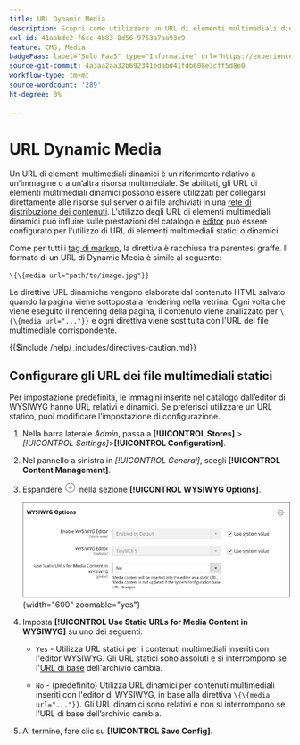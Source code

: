 ```yaml
---
title: URL Dynamic Media
description: Scopri come utilizzare un URL di elementi multimediali dinamici come riferimento relativo a un’immagine o a un’altra risorsa multimediale.
exl-id: 41aabde2-f6cc-4b83-8d56-9753a7aa93e9
feature: CMS, Media
badgePaas: label="Solo PaaS" type="Informative" url="https://experienceleague.adobe.com/en/docs/commerce/user-guides/product-solutions" tooltip="Applicabile solo ai progetti Adobe Commerce on Cloud (infrastruttura PaaS gestita da Adobe) e ai progetti on-premise."
source-git-commit: 4a3aa2aa32b692341edabd41fdb608e3cff5d8e0
workflow-type: tm+mt
source-wordcount: '289'
ht-degree: 0%

---
```


# URL Dynamic Media

Un URL di elementi multimediali dinamici è un riferimento relativo a un’immagine o a un’altra risorsa multimediale. Se abilitati, gli URL di elementi multimediali dinamici possono essere utilizzati per collegarsi direttamente alle risorse sul server o ai file archiviati in una [rete di distribuzione dei contenuti](media-storage-content-delivery-network.md). L&#39;utilizzo degli URL di elementi multimediali dinamici può influire sulle prestazioni del catalogo e [editor](editor.md#configure-the-editor) può essere configurato per l&#39;utilizzo di URL di elementi multimediali statici o dinamici.

Come per tutti i [tag di markup](../systems/markup-tags.md), la direttiva è racchiusa tra parentesi graffe. Il formato di un URL di Dynamic Media è simile al seguente:

`\{\{media url="path/to/image.jpg"}}`

Le direttive URL dinamiche vengono elaborate dal contenuto HTML salvato quando la pagina viene sottoposta a rendering nella vetrina. Ogni volta che viene eseguito il rendering della pagina, il contenuto viene analizzato per `\{\{media url="..."}}` e ogni direttiva viene sostituita con l&#39;URL del file multimediale corrispondente.

{{$include /help/_includes/directives-caution.md}}

## Configurare gli URL dei file multimediali statici

Per impostazione predefinita, le immagini inserite nel catalogo dall’editor di WYSIWYG hanno URL relativi e dinamici. Se preferisci utilizzare un URL statico, puoi modificare l’impostazione di configurazione.

1. Nella barra laterale _Admin_, passa a **[!UICONTROL Stores]** > _[!UICONTROL Settings]_>**[!UICONTROL Configuration]**.

1. Nel pannello a sinistra in _[!UICONTROL General]_, scegli **[!UICONTROL Content Management]**.

1. Espandere ![Il selettore di espansione](../assets/icon-display-expand.png) nella sezione **[!UICONTROL WYSIWYG Options]**.

   ![Opzioni WYSIWYG](./assets/content-management-wysiwyg-options.png){width="600" zoomable="yes"}

1. Imposta **[!UICONTROL Use Static URLs for Media Content in WYSIWYG]** su uno dei seguenti:

   - `Yes` - Utilizza URL statici per i contenuti multimediali inseriti con l&#39;editor WYSIWYG. Gli URL statici sono assoluti e si interrompono se l&#39;[URL di base](../stores-purchase/store-urls.md) dell&#39;archivio cambia.

   - `No` - (predefinito) Utilizza URL dinamici per contenuti multimediali inseriti con l&#39;editor di WYSIWYG, in base alla direttiva `\{\{media url="..."}}`. Gli URL dinamici sono relativi e non si interrompono se l’URL di base dell’archivio cambia.

1. Al termine, fare clic su **[!UICONTROL Save Config]**.

<!-- Last updated from includes: 2022-08-30 15:36:09 -->
